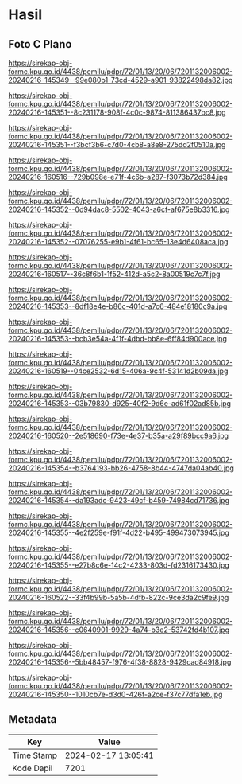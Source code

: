 # Hasil

## Foto C Plano

https://sirekap-obj-formc.kpu.go.id/4438/pemilu/pdpr/72/01/13/20/06/7201132006002-20240216-145349--99e080b1-73cd-4529-a901-93822498da82.jpg

https://sirekap-obj-formc.kpu.go.id/4438/pemilu/pdpr/72/01/13/20/06/7201132006002-20240216-145351--8c231178-908f-4c0c-9874-811386437bc8.jpg

https://sirekap-obj-formc.kpu.go.id/4438/pemilu/pdpr/72/01/13/20/06/7201132006002-20240216-145351--f3bcf3b6-c7d0-4cb8-a8e8-275dd2f0510a.jpg

https://sirekap-obj-formc.kpu.go.id/4438/pemilu/pdpr/72/01/13/20/06/7201132006002-20240216-160516--729b098e-e71f-4c6b-a287-f3073b72d384.jpg

https://sirekap-obj-formc.kpu.go.id/4438/pemilu/pdpr/72/01/13/20/06/7201132006002-20240216-145352--0d94dac8-5502-4043-a6cf-af675e8b3316.jpg

https://sirekap-obj-formc.kpu.go.id/4438/pemilu/pdpr/72/01/13/20/06/7201132006002-20240216-145352--07076255-e9b1-4f61-bc65-13e4d6408aca.jpg

https://sirekap-obj-formc.kpu.go.id/4438/pemilu/pdpr/72/01/13/20/06/7201132006002-20240216-160517--36c8f6b1-1f52-412d-a5c2-8a00519c7c7f.jpg

https://sirekap-obj-formc.kpu.go.id/4438/pemilu/pdpr/72/01/13/20/06/7201132006002-20240216-145353--8df18e4e-b86c-401d-a7c6-484e18180c9a.jpg

https://sirekap-obj-formc.kpu.go.id/4438/pemilu/pdpr/72/01/13/20/06/7201132006002-20240216-145353--bcb3e54a-4f1f-4dbd-bb8e-6ff84d900ace.jpg

https://sirekap-obj-formc.kpu.go.id/4438/pemilu/pdpr/72/01/13/20/06/7201132006002-20240216-160519--04ce2532-6d15-406a-9c4f-53141d2b09da.jpg

https://sirekap-obj-formc.kpu.go.id/4438/pemilu/pdpr/72/01/13/20/06/7201132006002-20240216-145353--03b79830-d925-40f2-9d6e-ad61f02ad85b.jpg

https://sirekap-obj-formc.kpu.go.id/4438/pemilu/pdpr/72/01/13/20/06/7201132006002-20240216-160520--2e518690-f73e-4e37-b35a-a29f89bcc9a6.jpg

https://sirekap-obj-formc.kpu.go.id/4438/pemilu/pdpr/72/01/13/20/06/7201132006002-20240216-145354--b3764193-bb26-4758-8b44-4747da04ab40.jpg

https://sirekap-obj-formc.kpu.go.id/4438/pemilu/pdpr/72/01/13/20/06/7201132006002-20240216-145354--da193adc-9423-49cf-b459-74984cd71736.jpg

https://sirekap-obj-formc.kpu.go.id/4438/pemilu/pdpr/72/01/13/20/06/7201132006002-20240216-145355--4e2f259e-f91f-4d22-b495-499473073945.jpg

https://sirekap-obj-formc.kpu.go.id/4438/pemilu/pdpr/72/01/13/20/06/7201132006002-20240216-145355--e27b8c6e-14c2-4233-803d-fd2316173430.jpg

https://sirekap-obj-formc.kpu.go.id/4438/pemilu/pdpr/72/01/13/20/06/7201132006002-20240216-160522--33f4b99b-5a5b-4dfb-822c-9ce3da2c9fe9.jpg

https://sirekap-obj-formc.kpu.go.id/4438/pemilu/pdpr/72/01/13/20/06/7201132006002-20240216-145356--c0640901-9929-4a74-b3e2-53742fd4b107.jpg

https://sirekap-obj-formc.kpu.go.id/4438/pemilu/pdpr/72/01/13/20/06/7201132006002-20240216-145356--5bb48457-f976-4f38-8828-9429cad84918.jpg

https://sirekap-obj-formc.kpu.go.id/4438/pemilu/pdpr/72/01/13/20/06/7201132006002-20240216-145350--1010cb7e-d3d0-426f-a2ce-f37c77dfa1eb.jpg


## Metadata

| Key        | Value               |
| ---------- | ------------------- |
| Time Stamp | 2024-02-17 13:05:41 |
| Kode Dapil | 7201                |



